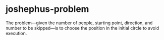 # joshephus-problem
The problem—given the number of people, starting point, direction, and number to be skipped—is to choose the position in the initial circle to avoid execution.
